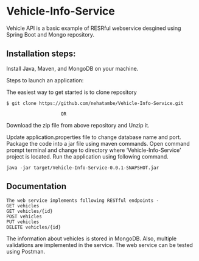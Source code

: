 # Vehicle-Info-Service

 Vehicle API is a basic example of RESRful webservice desgined using Spring Boot and Mongo repository. 
 
 
## Installation steps:
 Install Java, Maven, and MongoDB on your machine. 
 
Steps to launch an application:

The easiest way to get started is to clone repository
```
$ git clone https://github.com/nehatambe/Vehicle-Info-Service.git
```
                    	OR
Download the zip file from above repository and Unzip it.
 
Update application.properties file to change database name and port. Package the code into a jar file using maven commands. 
Open command prompt terminal and change to directory where ‘Vehicle-Info-Service’ project is located. Run the application using following command.
```
java -jar target/Vehicle-Info-Service-0.0.1-SNAPSHOT.jar
 ```
## Documentation
```
The web service implements following RESTful endpoints - 
GET vehicles
GET vehicles/{id}
POST vehicles
PUT vehicles
DELETE vehicles/{id}
```
The information about vehicles is stored in MongoDB. Also, multiple validations are implemented in the service. The web service can be tested using Postman.
